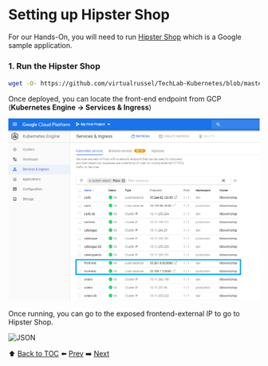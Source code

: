 # Setting up Hipster Shop

For our Hands-On, you will need to run <a href="https://github.com/GoogleCloudPlatform/microservices-demo">Hipster Shop</a> which is a Google sample application.

### 1. Run the Hipster Shop

```bash
wget -O- https://github.com/virtualrussel/TechLab-Kubernetes/blob/master/deploy.sh | bash
```

Once deployed, you can locate the front-end endpoint from GCP (<b>Kubernetes Engine -> Services & Ingress</b>)

![JSON](https://github.com/Dynatrace-APAC/Workshop-Kubernetes/blob/master/assets/Picture10.png)

Once running, you can go to the exposed frontend-external IP to go to Hipster Shop.

![JSON](https://github.com/Dynatrace-APAC/Workshop-Kubernetes/blob/master/assets/hipstershop.png)

:arrow_up: [Back to TOC](/README.md) :arrow_left: [Prev](../lab3/README.md)   :arrow_right: [Next](../lab5/README.md)  


